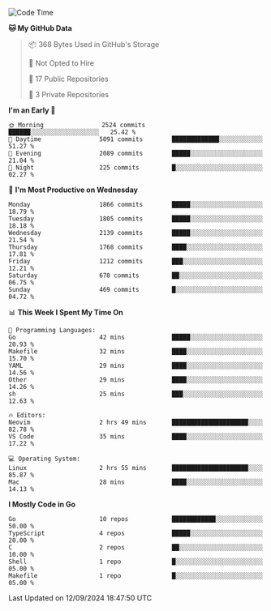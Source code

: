 <!--START_SECTION:waka-->
![Code Time](http://img.shields.io/badge/Code%20Time-865%20hrs%2031%20mins-blue)

**🐱 My GitHub Data** 

> 📦 368 Bytes Used in GitHub's Storage 
 > 
> 🚫 Not Opted to Hire
 > 
> 📜 17 Public Repositories 
 > 
> 🔑 3 Private Repositories 
 > 
**I'm an Early 🐤** 

```text
🌞 Morning                2524 commits        ██████░░░░░░░░░░░░░░░░░░░   25.42 % 
🌆 Daytime                5091 commits        █████████████░░░░░░░░░░░░   51.27 % 
🌃 Evening                2089 commits        █████░░░░░░░░░░░░░░░░░░░░   21.04 % 
🌙 Night                  225 commits         █░░░░░░░░░░░░░░░░░░░░░░░░   02.27 % 
```
📅 **I'm Most Productive on Wednesday** 

```text
Monday                   1866 commits        █████░░░░░░░░░░░░░░░░░░░░   18.79 % 
Tuesday                  1805 commits        █████░░░░░░░░░░░░░░░░░░░░   18.18 % 
Wednesday                2139 commits        █████░░░░░░░░░░░░░░░░░░░░   21.54 % 
Thursday                 1768 commits        ████░░░░░░░░░░░░░░░░░░░░░   17.81 % 
Friday                   1212 commits        ███░░░░░░░░░░░░░░░░░░░░░░   12.21 % 
Saturday                 670 commits         ██░░░░░░░░░░░░░░░░░░░░░░░   06.75 % 
Sunday                   469 commits         █░░░░░░░░░░░░░░░░░░░░░░░░   04.72 % 
```


📊 **This Week I Spent My Time On** 

```text
💬 Programming Languages: 
Go                       42 mins             █████░░░░░░░░░░░░░░░░░░░░   20.93 % 
Makefile                 32 mins             ████░░░░░░░░░░░░░░░░░░░░░   15.70 % 
YAML                     29 mins             ████░░░░░░░░░░░░░░░░░░░░░   14.56 % 
Other                    29 mins             ████░░░░░░░░░░░░░░░░░░░░░   14.26 % 
sh                       25 mins             ███░░░░░░░░░░░░░░░░░░░░░░   12.63 % 

🔥 Editors: 
Neovim                   2 hrs 49 mins       █████████████████████░░░░   82.78 % 
VS Code                  35 mins             ████░░░░░░░░░░░░░░░░░░░░░   17.22 % 

💻 Operating System: 
Linux                    2 hrs 55 mins       █████████████████████░░░░   85.87 % 
Mac                      28 mins             ████░░░░░░░░░░░░░░░░░░░░░   14.13 % 
```

**I Mostly Code in Go** 

```text
Go                       10 repos            ████████████░░░░░░░░░░░░░   50.00 % 
TypeScript               4 repos             █████░░░░░░░░░░░░░░░░░░░░   20.00 % 
C                        2 repos             ██░░░░░░░░░░░░░░░░░░░░░░░   10.00 % 
Shell                    1 repo              █░░░░░░░░░░░░░░░░░░░░░░░░   05.00 % 
Makefile                 1 repo              █░░░░░░░░░░░░░░░░░░░░░░░░   05.00 % 
```




 Last Updated on 12/09/2024 18:47:50 UTC
<!--END_SECTION:waka-->
